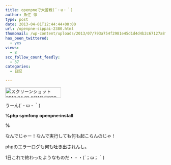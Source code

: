 ```yaml
---
title: openpneで大苦戦(´・ω・｀)
author: 魚住 惇
type: post
date: 2013-04-01T12:44:44+00:00
url: /openpne-sippai-2380.html
thumbnail: /wp-content/uploads/2013/07/793a754f2981e45d1d4d4b2c67127a8f.png
has_been_twittered:
  - yes
views:
  - 8
scc_follow_count_feedly:
  - 37
categories:
  - 日記

---
```

<img decoding="async" loading="lazy" title="スクリーンショット 2013-04-01 4月1日月939.png" src="/wp-content/uploads/2013/04/793a754f2981e45d1d4d4b2c67127a8f.png" alt="スクリーンショット 2013 04 01 4月1日月939" width="175" height="32" border="0" />

<!--more-->

うーん(´・ω・｀)

**%php symfony openpne:install**

**%**</p> 

なんでじゃー！なんで実行しても何も起こらんのじゃ！

phpのエラーログも何も吐き出されんし。

1日これで終わったようなものだ・・・(´；ω；｀)